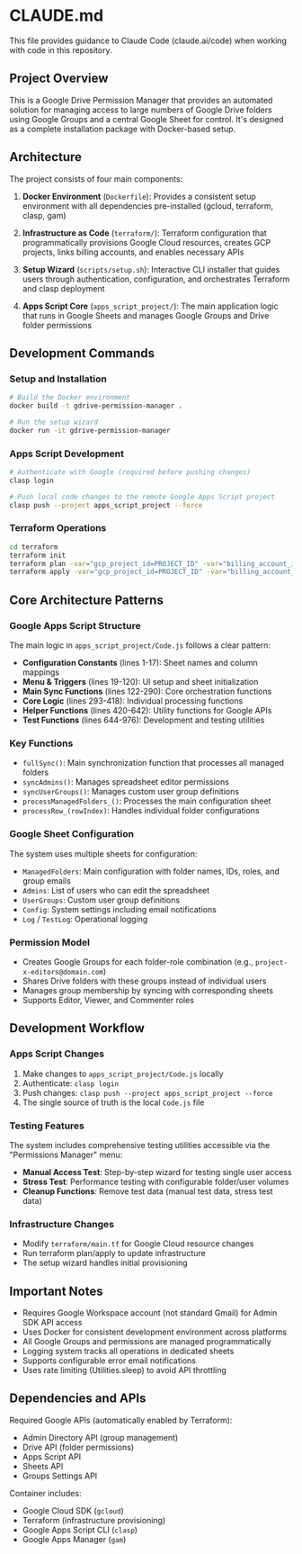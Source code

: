 # CLAUDE.md

This file provides guidance to Claude Code (claude.ai/code) when working with code in this repository.

## Project Overview

This is a Google Drive Permission Manager that provides an automated solution for managing access to large numbers of Google Drive folders using Google Groups and a central Google Sheet for control. It's designed as a complete installation package with Docker-based setup.

## Architecture

The project consists of four main components:

1. **Docker Environment** (`Dockerfile`): Provides a consistent setup environment with all dependencies pre-installed (gcloud, terraform, clasp, gam)

2. **Infrastructure as Code** (`terraform/`): Terraform configuration that programmatically provisions Google Cloud resources, creates GCP projects, links billing accounts, and enables necessary APIs

3. **Setup Wizard** (`scripts/setup.sh`): Interactive CLI installer that guides users through authentication, configuration, and orchestrates Terraform and clasp deployment

4. **Apps Script Core** (`apps_script_project/`): The main application logic that runs in Google Sheets and manages Google Groups and Drive folder permissions

## Development Commands

### Setup and Installation
```bash
# Build the Docker environment
docker build -t gdrive-permission-manager .

# Run the setup wizard
docker run -it gdrive-permission-manager
```

### Apps Script Development
```bash
# Authenticate with Google (required before pushing changes)
clasp login

# Push local code changes to the remote Google Apps Script project
clasp push --project apps_script_project --force
```

### Terraform Operations
```bash
cd terraform
terraform init
terraform plan -var="gcp_project_id=PROJECT_ID" -var="billing_account_id=BILLING_ID" -var="workspace_domain=DOMAIN"
terraform apply -var="gcp_project_id=PROJECT_ID" -var="billing_account_id=BILLING_ID" -var="workspace_domain=DOMAIN"
```

## Core Architecture Patterns

### Google Apps Script Structure
The main logic in `apps_script_project/Code.js` follows a clear pattern:

- **Configuration Constants** (lines 1-17): Sheet names and column mappings
- **Menu & Triggers** (lines 19-120): UI setup and sheet initialization
- **Main Sync Functions** (lines 122-290): Core orchestration functions
- **Core Logic** (lines 293-418): Individual processing functions
- **Helper Functions** (lines 420-642): Utility functions for Google APIs
- **Test Functions** (lines 644-976): Development and testing utilities

### Key Functions
- `fullSync()`: Main synchronization function that processes all managed folders
- `syncAdmins()`: Manages spreadsheet editor permissions
- `syncUserGroups()`: Manages custom user group definitions
- `processManagedFolders_()`: Processes the main configuration sheet
- `processRow_(rowIndex)`: Handles individual folder configurations

### Google Sheet Configuration
The system uses multiple sheets for configuration:
- `ManagedFolders`: Main configuration with folder names, IDs, roles, and group emails
- `Admins`: List of users who can edit the spreadsheet
- `UserGroups`: Custom user group definitions
- `Config`: System settings including email notifications
- `Log` / `TestLog`: Operational logging

### Permission Model
- Creates Google Groups for each folder-role combination (e.g., `project-x-editors@domain.com`)
- Shares Drive folders with these groups instead of individual users
- Manages group membership by syncing with corresponding sheets
- Supports Editor, Viewer, and Commenter roles

## Development Workflow

### Apps Script Changes
1. Make changes to `apps_script_project/Code.js` locally
2. Authenticate: `clasp login`
3. Push changes: `clasp push --project apps_script_project --force`
4. The single source of truth is the local `Code.js` file

### Testing Features
The system includes comprehensive testing utilities accessible via the "Permissions Manager" menu:
- **Manual Access Test**: Step-by-step wizard for testing single user access
- **Stress Test**: Performance testing with configurable folder/user volumes
- **Cleanup Functions**: Remove test data (manual test data, stress test data)

### Infrastructure Changes
- Modify `terraform/main.tf` for Google Cloud resource changes
- Run terraform plan/apply to update infrastructure
- The setup wizard handles initial provisioning

## Important Notes

- Requires Google Workspace account (not standard Gmail) for Admin SDK API access
- Uses Docker for consistent development environment across platforms
- All Google Groups and permissions are managed programmatically
- Logging system tracks all operations in dedicated sheets
- Supports configurable error email notifications
- Uses rate limiting (Utilities.sleep) to avoid API throttling

## Dependencies and APIs

Required Google APIs (automatically enabled by Terraform):
- Admin Directory API (group management)
- Drive API (folder permissions)
- Apps Script API
- Sheets API
- Groups Settings API

Container includes:
- Google Cloud SDK (`gcloud`)
- Terraform (infrastructure provisioning)
- Google Apps Script CLI (`clasp`)
- Google Apps Manager (`gam`)
